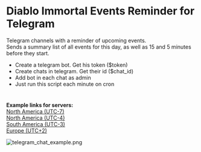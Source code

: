 # Diablo Immortal Events Reminder for Telegram

Telegram channels with a reminder of upcoming events.  
Sends a summary list of all events for this day, as well as 15 and 5 minutes before they start.  

* Create a telegram bot. Get his token ($token)  
* Create chats in telegram. Get their id ($chat_id)  
* Add bot in each chat as admin  
* Just run this script each minute on cron  


#
**Example links for servers:**  
[North America (UTC-7)](https://t.me/DiabloUTC7)  
[North America (UTC-4)](https://t.me/DiabloUTC4)  
[South America (UTC-3)](https://t.me/DiabloUTC3)  
[Europe (UTC+2)](https://t.me/DiabloUTC2)
  

![telegram_chat_example.png](https://github.com/luximal/Diablo-Immortal-for-Telegram/blob/b285b28ddb1aecaaaa4400f0b3b225b5a6e027d2/telegram_chat_example.png)
